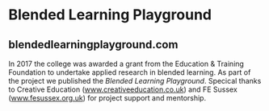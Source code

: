 # Blended Learning Playground
## blendedlearningplayground.com
In 2017 the college was awarded a grant from the Education & Training Foundation to undertake applied research in blended learning. As part of the project we published the *Blended Learning Playground*. Specical thanks to Creative Education (www.creativeeducation.co.uk) and FE Sussex (www.fesussex.org.uk) for project support and mentorship. 


